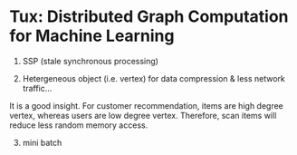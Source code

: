 # Tux: Distributed Graph Computation for Machine Learning

1. SSP (stale synchronous processing)

2. Hetergeneous object (i.e. vertex) for data compression & less network traffic...

It is a good insight. For customer recommendation, items are high degree vertex, whereas users are low degree vertex. Therefore, scan items will reduce less random memory access.

3. mini batch
